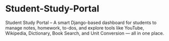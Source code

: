 # Student-Study-Portal
Student Study Portal – A smart Django-based dashboard for students to manage notes, homework, to-dos, and explore tools like YouTube, Wikipedia, Dictionary, Book Search, and Unit Conversion — all in one place.
